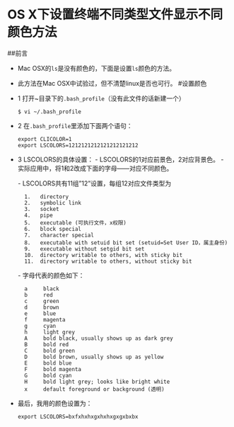 # OS X下设置终端不同类型文件显示不同颜色方法

##前言
- Mac OSX的`ls`是没有颜色的，下面是设置`ls`颜色的方法。
- 此方法在Mac OSX中试验过，但不清楚linux是否也可行。
#设置颜色
- 1 打开~目录下的`.bash_profile`（没有此文件的话新建一个）
    ~~~shell
    $ vi ~/.bash_profile
    ~~~

- 2 在`.bash_profile`里添加下面两个语句：
    ~~~shell
    export CLICOLOR=1
    export LSCOLORS=1212121212121212121212
    ~~~

- 3 LSCOLORS的具体设置：
\- LSCOLORS的1对应前景色，2对应背景色。
\- 实际应用中，将1和2改成下面的字母——对应不同颜色。

    \- LSCOLORS共有11组”12”设置，每组12对应文件类型为

        1.   directory
        2.   symbolic link
        3.   socket
        4.   pipe
        5.   executable (可执行文件，x权限)
        6.   block special
        7.   character special
        8.   executable with setuid bit set (setuid=Set User ID，属主身份)
        9.   executable without setgid bit set
        10.  directory writable to others, with sticky bit
        11.  directory writable to others, without sticky bit

    \- 字母代表的颜色如下：

        a     black
        b     red
        c     green
        d     brown
        e     blue
        f     magenta
        g     cyan
        h     light grey
        A     bold black, usually shows up as dark grey
        B     bold red
        C     bold green
        D     bold brown, usually shows up as yellow
        E     bold blue
        F     bold magenta
        G     bold cyan
        H     bold light grey; looks like bright white
        x     default foreground or background (透明)

- 最后，我用的颜色设置为：
    ~~~shell
    export LSCOLORS=bxfxhxhxgxhxhxgxgxbxbx 
    ~~~
